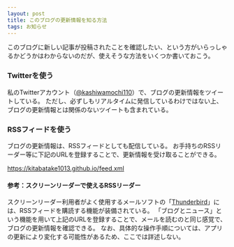 ```yaml
---
layout: post
title: このブログの更新情報を知る方法
tags: お知らせ
---
```

このブログに新しい記事が投稿されたことを確認したい、という方がいらっしゃるかどうかはわからないのだが、使えそうな方法をいくつか書いておこう。

### Twitterを使う

私のTwitterアカウント（[@kashiwamochi110](https://twitter.com/kashiwamochi110)）で、ブログの更新情報をツイートしている。
ただし、必ずしもリアルタイムに発信しているわけではない上、ブログの更新情報とは関係のないツイートも含まれている。

### RSSフィードを使う

ブログの更新情報は、RSSフィードとしても配信している。
お手持ちのRSSリーダー等に下記のURLを登録することで、更新情報を受け取ることができる。

<https://kitabatake1013.github.io/feed.xml>

#### 参考：スクリーンリーダーで使えるRSSリーダー

スクリーンリーダー利用者がよく使用するメールソフトの「[Thunderbird](https://www.thunderbird.net/ja/)」には、RSSフィードを購読する機能が装備されている。
「ブログとニュース」という機能を用いて上記のURLを登録することで、メールを読むのと同じ感覚で、ブログの更新情報を確認できる。
なお、具体的な操作手順については、アプリの更新により変化する可能性があるため、ここでは詳述しない。
